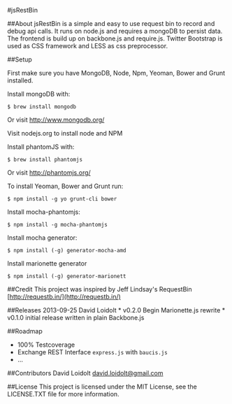 #jsRestBin

##About
jsRestBin is a simple and easy to use request bin to record and debug api calls. It runs on node.js and requires a
mongoDB to persist data. The frontend is build up on backbone.js and require.js. Twitter Bootstrap is used as CSS
framework and LESS as css preprocessor.


##Setup

First make sure you have MongoDB, Node, Npm, Yeoman, Bower and Grunt installed.

Install mongoDB with:

    $ brew install mongodb

Or visit http://www.mongodb.org/

Visit nodejs.org to install node and NPM


Install phantomJS with:

    $ brew install phantomjs

Or visit http://phantomjs.org/


To install Yeoman, Bower and Grunt run:

    $ npm install -g yo grunt-cli bower


Install mocha-phantomjs:

    $ npm install -g mocha-phantomjs


Install mocha generator:

    $ npm install (-g) generator-mocha-amd


Install marionette generator

    $ npm install (-g) generator-marionett

##Credit
This project was inspired by Jeff Lindsay's RequestBin [http://requestb.in/](http://requestb.in/)

##Releases
	2013-09-25 David Loidolt
		* v0.2.0 Begin Marionette.js rewrite
    	* v0.1.0 initial release written in plain Backbone.js

##Roadmap
* 100% Testcoverage
* Exchange REST Interface `express.js` with `baucis.js`
* ...

##Contributors
David Loidolt david.loidolt@gmail.com

##License
This project is licensed under the MIT License, see the LICENSE.TXT file for more information.